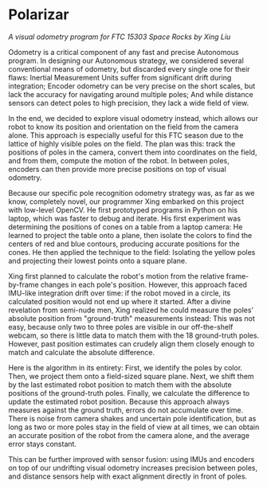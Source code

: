 # Polarizar

*A visual odometry program for FTC 15303 Space Rocks by Xing Liu*

Odometry is a critical component of any fast and precise Autonomous program. In designing our Autonomous strategy, we considered several conventional means of odometry, but discarded every single one for their flaws: Inertial Measurement Units suffer from significant drift during integration; Encoder odometry can be very precise on the short scales, but lack the accuracy for navigating around multiple poles; And while distance sensors can detect poles to high precision, they lack a wide field of view.

In the end, we decided to explore visual odometry instead, which allows our robot to know its position and orientation on the field from the camera alone. This approach is especially useful for this FTC season due to the lattice of highly visible poles on the field. The plan was this: track the positions of poles in the camera, convert them into coordinates on the field, and from them, compute the motion of the robot. In between poles, encoders can then provide more precise positions on top of visual odometry.

Because our specific pole recognition odometry strategy was, as far as we know, completely novel, our programmer Xing embarked on this project with low-level OpenCV.  He first prototyped programs in Python on his laptop, which was faster to debug and iterate. His first experiment was determining the positions of cones on a table from a laptop camera: He learned to project the table onto a plane, then isolate the colors to find the centers of red and blue contours, producing accurate positions for the cones. He then applied the technique to the field: Isolating the yellow poles and projecting their lowest points onto a square plane.

Xing first planned to calculate the robot's motion from the relative frame-by-frame changes in each pole's position. However, this approach faced IMU-like integration drift over time: if the robot moved in a circle, its calculated position would not end up where it started. After a divine revelation from semi-nude men, Xing realized he could measure the poles' absolute position from "ground-truth" measurements instead: This was not easy, because only two to three poles are visible in our off-the-shelf webcam, so there is little data to match them with the 18 ground-truth poles. However, past position estimates can crudely align them closely enough to match and calculate the absolute difference. 

Here is the algorithm in its entirety: First, we identify the poles by color.  Then, we project them onto a field-sized square plane. Next, we shift them by the last estimated robot position to match them with the absolute positions of the ground-truth poles. Finally, we calculate the difference to update the estimated robot position. Because this approach always measures against the ground truth, errors do not accumulate over time. There is noise from camera shakes and uncertain pole identification, but as long as two or more poles stay in the field of view at all times, we can obtain an accurate position of the robot from the camera alone, and the average error stays constant.

This can be further improved with sensor fusion: using IMUs and encoders on top of our undrifting visual odometry increases precision between poles, and distance sensors help with exact alignment directly in front of poles.
